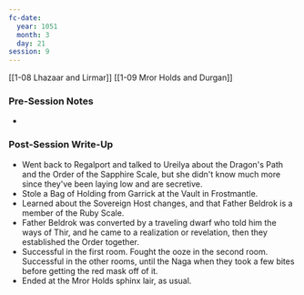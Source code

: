 ```yaml
---
fc-date:
  year: 1051
  month: 3
  day: 21
session: 9
---
```

[[1-08  Lhazaar and Lirmar]] [[1-09  Mror Holds and Durgan]]

### Pre-Session Notes

* 

### Post-Session Write-Up

* Went back to Regalport and talked to Ureilya about the Dragon's Path and the Order of the Sapphire Scale, but she didn't know much more since they've been laying low and are secretive.
* Stole a Bag of Holding from Garrick at the Vault in Frostmantle.
* Learned about the Sovereign Host changes, and that Father Beldrok is a member of the Ruby Scale.
* Father Beldrok was converted by a traveling dwarf who told him the ways of Thir, and he came to a realization or revelation, then they established the Order together.
* Successful in the first room. Fought the ooze in the second room. Successful in the other rooms, until the Naga when they took a few bites before getting the red mask off of it.
* Ended at the Mror Holds sphinx lair, as usual.

